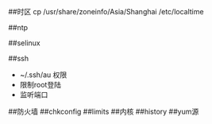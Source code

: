 ##时区
cp /usr/share/zoneinfo/Asia/Shanghai /etc/localtime

##ntp

##selinux

##ssh
* ~/.ssh/au 权限
* 限制root登陆
* 监听端口

##防火墙
##chkconfig
##limits
##内核
##history
##yum源